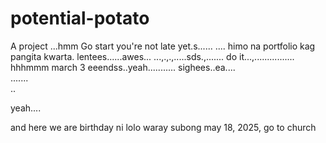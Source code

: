 # potential-potato
A project
...hmm
Go start you're not late yet.s......
....
himo na portfolio kag pangita kwarta. lentees......awes...
...,.,.,.....sds.,.......
do it...,................
 hhhmmm march 3 eeendss..yeah...........
 sighees..ea....
 <br>.......
 <br>..

 yeah....

 and here we are birthday ni lolo waray subong may 18, 2025, go to church
<!-- I will start today freelancing and VA help meqq..

help me help me helpppp..

mashed potato
heyy

hello. s.
